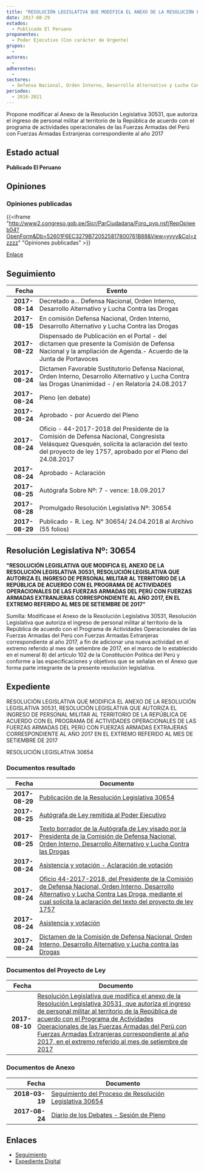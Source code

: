 ```yaml
---
title: "RESOLUCIÓN LEGISLATIVA QUE MODIFICA EL ANEXO DE LA RESOLUCIÓN LEGISLATIVA 30531, QUE AUTORIZA EL INGRESO DE PERSONAL MILITAR AL TERRITORIO DE LA REPÚBLICA DE ACUERDO CON EL PROGRAMA DE ACTIVIDADES OPERACIONALES DE LAS FUERZAS ARMADAS DEL PERÚ CON FUERZAS ARMADAS EXTRANJERAS CORRESPONDIENTE AL AÑO 2017, EN EL EXTREMO REFERIDO AL MES DE SETIEMBRE DE 2017."
date: 2017-08-29
estados: 
  - Publicado El Peruano
proponentes: 
  - Poder Ejecutivo (Con carácter de Urgente)
grupos: 
  - 
autores: 
  - 
adherentes: 
  - 
sectores: 
  - Defensa Nacional, Orden Interno, Desarrollo Alternativo y Lucha Contra las Drogas
periodos: 
  - 2016-2021
---
```


Propone modificar al Anexo de la Resolución Legislativa 30531, que autoriza el ingreso de personal militar al territorio de la República de acuerdo con el programa de actividades operacionales de las Fuerzas Armadas del Perú con Fuerzas Armadas Extranjeras correspondiente al año 2017


## Estado actual

**Publicado El Peruano**

## Opiniones

### Opiniones publicadas

{{<iframe "http://www2.congreso.gob.pe/Sicr/ParCiudadana/Foro_pvp.nsf/RepOpiweb04?OpenForm&Db=52601F6EC3279B720525817800761B88&View=yyyy&Col=zzzzz" "Opiniones publicadas" >}}

[Enlace](http://www2.congreso.gob.pe/Sicr/ParCiudadana/Foro_pvp.nsf/RepOpiweb04?OpenForm&Db=52601F6EC3279B720525817800761B88&View=yyyy&Col=zzzzz)

## Seguimiento

| Fecha | Evento |
|------:|--------|
| **2017-08-14** | Decretado a... Defensa Nacional, Orden Interno, Desarrollo Alternativo y Lucha Contra las Drogas|
| **2017-08-15** | En comisión Defensa Nacional, Orden Interno, Desarrollo Alternativo y Lucha Contra las Drogas|
| **2017-08-22** | Dispensado de Publicación en el Portal - del dictamen que presente la Comisión de Defensa Nacional y la ampliación de Agenda.- Acuerdo de la Junta de Portavoces|
| **2017-08-24** | Dictamen Favorable Sustitutorio Defensa Nacional, Orden Interno, Desarrollo Alternativo y Lucha Contra las Drogas Unanimidad - / en Relatoría 24.08.2017|
| **2017-08-24** | Pleno (en debate)|
| **2017-08-24** | Aprobado - por Acuerdo del Pleno|
| **2017-08-24** | Oficio - 44-2017-2018 del Presidente de la Comisión de Defensa Nacional, Congresista Velásquez Quesquén, solicita la aclaración del texto del proyecto de ley 1757, aprobado por el Pleno del 24.08.2017|
| **2017-08-24** | Aprobado - Aclaración|
| **2017-08-25** | Autógrafa Sobre Nº: 7 - vence: 18.09.2017|
| **2017-08-28** | Promulgado Resolución Legislativa Nº: 30654|
| **2017-08-29** | Publicado - R. Leg. N° 30654/ 24.04.2018 al Archivo (55 folios)|

## Resolución Legislativa Nº: 30654

**"RESOLUCIÓN LEGISLATIVA QUE MODIFICA EL ANEXO DE LA RESOLUCIÓN LEGISLATIVA 30531, RESOLUCIÓN LEGISLATIVA QUE AUTORIZA EL INGRESO DE PERSONAL MILITAR AL TERRITORIO DE LA REPÚBLICA DE ACUERDO CON EL PROGRAMA DE ACTIVIDADES OPERACIONALES DE LAS FUERZAS ARMADAS DEL PERÚ CON FUERZAS ARMADAS EXTRANJERAS CORRESPONDIENTE AL AÑO 2017, EN EL EXTREMO REFERIDO AL MES DE SETIEMBRE DE 2017"**

Sumilla: Modifícase el Anexo de la Resolución Legislativa 30531, Resolución Legislativa que autoriza el ingreso de personal militar al territorio de la República de acuerdo con el Programa de Actividades Operacionales de las Fuerzas Armadas del Perú con Fuerzas Armadas Extranjeras correspondiente al año 2017, a fin de adicionar una nueva actividad en el extremo referido al mes de setiembre de 2017, en el marco de lo establecido en el numeral 8) del artículo 102 de la Constitución Política del Perú y conforme a las especificaciones y objetivos que se señalan en el Anexo que forma parte integrante de la presente resolución legislativa.


## Expediente

RESOLUCIÓN LEGISLATIVA QUE MODIFICA EL ANEXO DE LA RESOLUCIÓN LEGISLATIVA 30531, RESOLUCIÓN LEGISLATIVA QUE AUTORIZA EL INGRESO DE PERSONAL MILITAR AL TERRITORIO DE LA REPÚBLICA DE ACUERDO CON EL PROGRAMA DE ACTIVIDADES OPERACIONALES DE LAS FUERZAS ARMADAS DEL PERÚ CON FUERZAS ARMADAS EXTRAJERAS CORRESPONDIENTE AL AÑO 2017 EN EL EXTREMO REFERIDO AL MES DE SETIEMBRE DE 2017

RESOLUCIÓN LEGISLATIVA 30654


### Documentos resultado

| Fecha | Documento |
|------:|--------|
| **2017-08-29** | [Publicación de la Resolución Legislativa 30654](http://www.leyes.congreso.gob.pe/Documentos/2016_2021/ADLP/Normas_Legales/30654-RLG.pdf) |
| **2017-08-25** | [Autógrafa de Ley remitida al Poder Ejecutivo](http://www.leyes.congreso.gob.pe/Documentos/2016_2021/ADLP/Texto_Aprobado/AU0175720170825.pdf) |
| **2017-08-25** | [Texto borrador de la Autógrafa de Ley visado por la Presidenta de la Comisión de Defensa Nacional, Orden Interno, Desarrollo Alternativo y Lucha Contra las Drogas](http://www.leyes.congreso.gob.pe/Documentos/2016_2021/Texto_Borrador_de_Autografa/BAU0175720170824.pdf) |
| **2017-08-24** | [Asistencia y votación - Aclaración de votación](http://www.leyes.congreso.gob.pe/Documentos/2016_2021/Asistencia_y_Votacion/Proyectos_de_Ley/AAV0175720170824.pdf) |
| **2017-08-24** | [Oficio 44-2017-2018, del Presidente de la Comisión de Defensa Nacional, Orden Interno, Desarrollo Alternativo y Lucha Contra Las Droga, mediante el cual solicita la aclaración del texto del proyecto de ley 1757](http://www.leyes.congreso.gob.pe/Documentos/2016_2021/Texto_Sustitutorio/Proyectos_de_Ley/TS0175720170824.pdf) |
| **2017-08-24** | [Asistencia y votación](http://www.leyes.congreso.gob.pe/Documentos/2016_2021/Asistencia_y_Votacion/Proyectos_de_Ley/AV0175720170824..pdf) |
| **2017-08-24** | [Dictamen de la Comisión de Defensa Nacional, Orden Interno, Desarrollo Alternativo y Lucha contra las Drogas](http://www.leyes.congreso.gob.pe/Documentos/2016_2021/Dictamenes/Proyectos_de_Ley/01757DC07MAY20170824..pdf) |

### Documentos del Proyecto de Ley

| Fecha | Documento |
|------:|--------|
| **2017-08-10** | [Resolución Legislativa que modifica el anexo de la Resolución Legislativa 30531, que autoriza el ingreso de personal militar al territorio de la República de acuerdo con el Programa de Actividades Operacionales de las Fuerzas Armadas del Perú con Fuerzas Armadas Extranjeras correspondiente al año 2017, en el extremo referido al mes de setiembre de 2017](http://www.leyes.congreso.gob.pe/Documentos/2016_2021/Proyectos_de_Ley_y_de_Resoluciones_Legislativas/PL0175720170810.pdf) |

### Documentos de Anexo

| Fecha | Documento |
|------:|--------|
| **2018-03-19** | [Seguimiento del Proceso de Resolución Legislativa 30654](http://www.leyes.congreso.gob.pe/Documentos/2016_2021/Seguimiento_de_Proyectos_de_Ley/01757PL20180319.pdf) |
| **2017-08-24** | [Diario de los Debates - Sesión de Pleno](http://www2.congreso.gob.pe/Sicr/DiarioDebates/Publicad.nsf/SesionesPleno/05256D6E0073DFE905258187005DAE62/$FILE/PLO-2017-6.pdf) |

## Enlaces 

- [Seguimiento](http://www2.congreso.gob.pe/Sicr/TraDocEstProc/CLProLey2016.nsf/f7fff46988ca05b1052578e100829cc7/0000ef8b452213f5052581780073436c?OpenDocument)
- [Expediente Digital](http://www2.congreso.gob.pehttp://www2.congreso.gob.pe/Sicr/TraDocEstProc/CLProLey2016.nsf/f7fff46988ca05b1052578e100829cc7/0000ef8b452213f5052581780073436c?OpenDocument&Click=05257FB7005EB655.eb71d0cf91d8294e05256cdf006b5706/$Body/0.1C6C)
